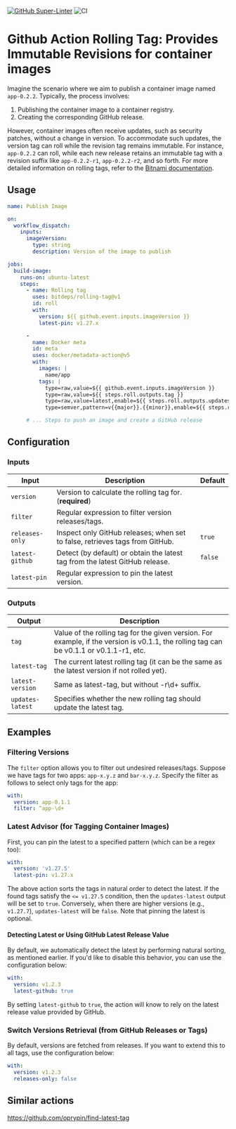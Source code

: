 [![GitHub Super-Linter](https://github.com/bitdeps/rolling-tag/actions/workflows/linter.yml/badge.svg)](https://github.com/super-linter/super-linter)
![CI](https://github.com/bitdeps/rolling-tag/actions/workflows/ci.yml/badge.svg)

# Github Action Rolling Tag: Provides Immutable Revisions for container images 

Imagine the scenario where we aim to publish a container image named `app-0.2.2`. Typically, the process involves:

1. Publishing the container image to a container registry.
2. Creating the corresponding GitHub release.

However, container images often receive updates, such as security patches, without a change in version. To accommodate such updates, the version tag can roll while the revision tag remains immutable. For instance, `app-0.2.2` can roll, while each new release retains an immutable tag with a revision suffix like `app-0.2.2-r1`, `app-0.2.2-r2`, and so forth. For more detailed information on rolling tags, refer to the [Bitnami documentation](https://docs.bitnami.com/tutorials/understand-rolling-tags-containers).

## Usage

```yaml
name: Publish Image

on:
  workflow_dispatch:
    inputs:
      imageVersion:
        type: string
        description: Version of the image to publish

jobs:
  build-image:
    runs-on: ubuntu-latest
    steps:
      - name: Rolling tag
        uses: bitdeps/rolling-tag@v1
        id: roll
        with:
          version: ${{ github.event.inputs.imageVersion }}
          latest-pin: v1.27.x

      -
        name: Docker meta
        id: meta
        uses: docker/metadata-action@v5
        with:
          images: |
            name/app
          tags: |
            type=raw,value=${{ github.event.inputs.imageVersion }}
            type=raw,value=${{ steps.roll.outputs.tag }}
            type=raw,value=latest,enable=${{ steps.roll.outputs.updates-latest == 'true' }}
            type=semver,pattern=v{{major}}.{{minor}},enable=${{ steps.roll.outputs.updates-latest == 'true' }}

      # ... Steps to push an image and create a GitHub release
```

## Configuration

### Inputs

| Input    | Description | Default |
| - | - | - |
| `version`  | Version to calculate the rolling tag for. (**required**) | |
| `filter` | Regular expression to filter version releases/tags. | |
| `releases-only` | Inspect only GitHub releases; when set to false, retrieves tags from GitHub. | `true` |
| `latest-github` | Detect (by default) or obtain the latest tag from the latest GitHub release. | `false` |
| `latest-pin` | Regular expression to pin the latest version. | |

### Outputs

| Output    | Description |
| - | - |
| `tag`  | Value of the rolling tag for the given version. For example, if the version is v0.1.1, the rolling tag can be v0.1.1 or v0.1.1-r1, etc. |
| `latest-tag` | The current latest rolling tag (it can be the same as the latest version if not rolled yet). |
| `latest-version` | Same as latest-tag, but without -r\d+ suffix. |
| `updates-latest` | Specifies whether the new rolling tag should update the latest tag. |

## Examples

### Filtering Versions

The `filter` option allows you to filter out undesired releases/tags. Suppose we have tags for two apps: `app-x.y.z` and `bar-x.y.z`. Specify the filter as follows to select only tags for the app:

```yaml
with:
  version: app-0.1.1
  filter: ^app-\d+  
```

### Latest Advisor (for Tagging Container Images)

First, you can pin the latest to a specified pattern (which can be a regex too):

```yaml
with:
  version: 'v1.27.5'
  latest-pin: v1.27.x
```

The above action sorts the tags in natural order to detect the latest. If the found tags satisfy the `<= v1.27.5` condition, then the `updates-latest` output will be set to `true`. Conversely, when there are higher versions (e.g., `v1.27.7`), `updates-latest` will be `false`. Note that pinning the latest is optional.

#### Detecting Latest or Using GitHub Latest Release Value

By default, we automatically detect the latest by performing natural sorting, as mentioned earlier. If you'd like to disable this behavior, you can use the configuration below:

```yaml
with:
  version: v1.2.3
  latest-github: true
```

By setting `latest-github` to `true`, the action will know to rely on the latest release value provided by GitHub.

### Switch Versions Retrieval (from GitHub Releases or Tags)

By default, versions are fetched from releases. If you want to extend this to all tags, use the configuration below:

```yaml
with:
  version: v1.2.3
  releases-only: false
```

## Similar actions

https://github.com/oprypin/find-latest-tag
